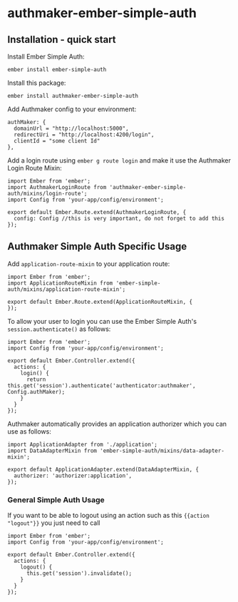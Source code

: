# authmaker-ember-simple-auth

## Installation - quick start

Install Ember Simple Auth:
```
ember install ember-simple-auth
```

Install this package:
```
ember install authmaker-ember-simple-auth
```

Add Authmaker config to your environment:
```
authMaker: {
  domainUrl = "http://localhost:5000",
  redirectUri = "http://localhost:4200/login",
  clientId = "some client Id"
},
```

Add a login route using `ember g route login` and make it use the Authmaker Login Route Mixin:
```
import Ember from 'ember';
import AuthmakerLoginRoute from 'authmaker-ember-simple-auth/mixins/login-route';
import Config from 'your-app/config/environment';

export default Ember.Route.extend(AuthmakerLoginRoute, {
  config: Config //this is very important, do not forget to add this
});
```

## Authmaker Simple Auth Specific Usage

Add `application-route-mixin` to your application route:

```
import Ember from 'ember';
import ApplicationRouteMixin from 'ember-simple-auth/mixins/application-route-mixin';

export default Ember.Route.extend(ApplicationRouteMixin, {
});
```

To allow your user to login you can use the Ember Simple Auth's `session.authenticate()` as follows:

```
import Ember from 'ember';
import Config from 'your-app/config/environment';

export default Ember.Controller.extend({
  actions: {
    login() {
      return this.get('session').authenticate('authenticator:authmaker', Config.authMaker);
    }
  }
});
```

Authmaker automatically provides an application authorizer which you can use as follows:
```
import ApplicationAdapter from './application';
import DataAdapterMixin from 'ember-simple-auth/mixins/data-adapter-mixin';

export default ApplicationAdapter.extend(DataAdapterMixin, {
  authorizer: 'authorizer:application',
});
```

### General Simple Auth Usage
If you want to be able to logout using an action such as this `{{action "logout"}}` you just need to call

```
import Ember from 'ember';
import Config from 'your-app/config/environment';

export default Ember.Controller.extend({
  actions: {
    logout() {
      this.get('session').invalidate();
    }
  }
});
```

